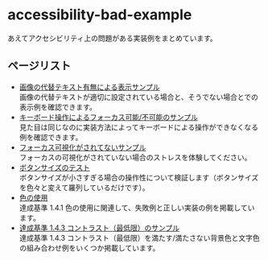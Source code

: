 # accessibility-bad-example
あえてアクセシビリティ上の問題がある実装例をまとめています。
## ページリスト
- [画像の代替テキスト有無による表示サンプル](https://burnworks.github.io/accessibility-bad-example/img-alt/)  
  画像の代替テキストが適切に設定されている場合と、そうでない場合とでの表示例を確認できます。
- [キーボード操作によるフォーカス可能/不可能のサンプル](https://burnworks.github.io/accessibility-bad-example/keyboard-focus/)  
  見た目は同じなのに実装方法によってキーボードによる操作ができなくなる例を確認できます。
- [フォーカス可視化がされてないサンプル](https://burnworks.github.io/accessibility-bad-example/focus-visible/)  
  フォーカスの可視化がされていない場合のストレスを体験してください。
- [ボタンサイズのテスト](https://burnworks.github.io/accessibility-bad-example/button-size-test/)  
  ボタンサイズが小さすぎる場合の操作性について検証します（ボタンサイズを色々と変えて羅列しているだけです）。
- [色の使用](https://burnworks.github.io/accessibility-bad-example/use-of-color/)  
  達成基準 1.4.1 色の使用に関連して、失敗例と正しい実装の例を掲載しています。
- [達成基準 1.4.3 コントラスト（最低限）のサンプル](https://burnworks.github.io/accessibility-bad-example/contrast-minimum/)  
  達成基準 1.4.3 コントラスト（最低限）を満たす/満たさない背景色と文字色の組み合わせ例をいくつか掲載しています。
